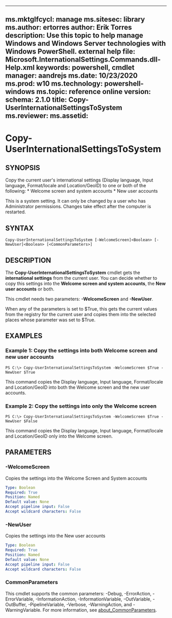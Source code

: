 
---
ms.mktglfcycl: manage
ms.sitesec: library
ms.author: ertorres
author: Erik Torres
description: Use this topic to help manage Windows and Windows Server technologies with Windows PowerShell.
external help file: Microsoft.InternationalSettings.Commands.dll-Help.xml
keywords: powershell, cmdlet
manager: aandrejs
ms.date: 10/23/2020
ms.prod: w10
ms.technology: powershell-windows
ms.topic: reference
online version: 
schema: 2.1.0
title: Copy-UserInternationalSettingsToSystem
ms.reviewer:
ms.assetid: 
---

# Copy-UserInternationalSettingsToSystem

## SYNOPSIS
Copy the current user's international settings (Display language, Input language, Format/locale and Location/GeoID) to one or both of the following:
    * Welcome screen and system accounts
    * New user accounts

This is a system setting. It can only be changed by a user who has Administrator permissions. Changes take effect after the computer is restarted.

## SYNTAX

```
Copy-UserInternationalSettingsToSystem [-WelcomeScreen]<Boolean> [-NewUser]<Boolean> [<CommonParameters>]
```

## DESCRIPTION
The **Copy-UserInternationalSettingsToSystem** cmdlet gets the **international settings** from the current user.
You can decide whether to copy this settings into the **Welcome screen and system accounts**, the **New user accounts** or both.

This cmdlet needs two parameters: **-WelcomeScreen** and **-NewUser**.

When any of the parameters is set to $True, this gets the current values from the registry for the current user and copies them into the selected places whose parameter was set to $True.


## EXAMPLES

### Example 1: Copy the settings into both Welcome screen and new user accounts
```
PS C:\> Copy-UserInternationalSettingsToSystem -WelcomeScreen $True -NewUser $True
```

This command copies the Display language, Input language, Format/locale and Location/GeoID into both the Welcome screen and the new user accounts.


### Example 2: Copy the settings into only the Welcome screen
```
PS C:\> Copy-UserInternationalSettingsToSystem -WelcomeScreen $True -NewUser $False
```

This command copies the Display language, Input language, Format/locale and Location/GeoID only into the Welcome screen.


## PARAMETERS

### -WelcomeScreen
Copies the settings into the Welcome Screen and System accounts

```yaml
Type: Boolean
Required: True
Position: Named
Default value: None
Accept pipeline input: False
Accept wildcard characters: False
```

### -NewUser
Copies the settings into the New user accounts

```yaml
Type: Boolean
Required: True
Position: Named
Default value: None
Accept pipeline input: False
Accept wildcard characters: False
```

### CommonParameters
This cmdlet supports the common parameters: -Debug, -ErrorAction, -ErrorVariable, -InformationAction, -InformationVariable, -OutVariable, -OutBuffer, -PipelineVariable, -Verbose, -WarningAction, and -WarningVariable. For more information, see [about_CommonParameters](http://go.microsoft.com/fwlink/?LinkID=113216).